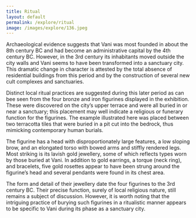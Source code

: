 ```yaml
---
title: Ritual
layout: default
permalink: /explore/ritual
image: /images/explore/136.jpeg
---
```


Archaeological evidence suggests that Vani was most founded in about the 8th century BC and had become an administrative capital by the 4th century BC. However, in the 3rd century its inhabitants moved outside the city walls and Vani seems to have been transformed into a sanctuary city. This dramatic change in character is attested by the total absence of residential buildings from this period and by the construction of several new cult complexes and sanctuaries.

Distinct local ritual practices are suggested during this later period as can bee seen from the four bronze and iron figurines displayed in the exhibition. These were discovered on the city’s upper terrace and were all buried in or near a sanctuary; this placement may well indicate a religious or funerary function for the figurines. The example illustrated here was placed between two terracotta tiles that were buried in a pit cut into the bedrock, thus mimicking contemporary human burials.

The figurine has a head with disproportionately large features, a low sloping brow, and an elongated torso with bowed arms and stiffly rendered legs. Most striking is its lavish gold jewellery, some of which reflects types worn by those buried at Vani. In addition to gold earrings, a torque (neck ring), and bracelets, five gold rosettes appear to have been strung around the figurine’s head and several pendants were found in its chest area.

The form and detail of their jewellery date the four figurines to the 3rd century BC. Their precise function, surely of local religious nature, still remains a subject of discussion. However, it is worth noting that the intriguing practice of burying such figurines in a ritualistic manner appears to be specific to Vani during its phase as a sanctuary city.
